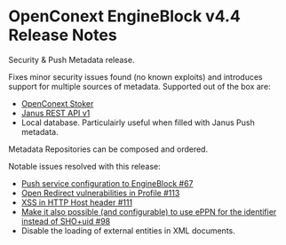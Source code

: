 # OpenConext EngineBlock v4.4 Release Notes #

Security & Push Metadata release.

Fixes minor security issues found (no known exploits) and introduces support for multiple sources of metadata.
Supported out of the box are:
* [OpenConext Stoker](https://github.com/OpenConext/OpenConext-stoker)
* [Janus REST API v1](https://github.com/janus-ssp/janus)
* Local database. Particulairly useful when filled with Janus Push metadata.

Metadata Repositories can be composed and ordered.

Notable issues resolved with this release:
* [Push service configuration to EngineBlock #67](https://github.com/OpenConext/OpenConext-engineblock/issues/67)
* [Open Redirect vulnerabilities in Profile #113](https://github.com/OpenConext/OpenConext-engineblock/issues/113)
* [XSS in HTTP Host header #111](https://github.com/OpenConext/OpenConext-engineblock/issues/111)
* [Make it also possible (and configurable) to use ePPN for the identifier instead of SHO+uid #98](https://github.com/OpenConext/OpenConext-engineblock/issues/98)
* Disable the loading of external entities in XML documents.

